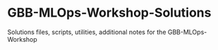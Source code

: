 # GBB-MLOps-Workshop-Solutions
Solutions files, scripts, utilities, additional notes for the GBB-MLOps-Workshop
